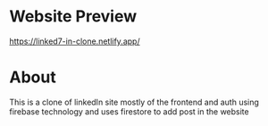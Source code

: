 
# Website Preview
https://linked7-in-clone.netlify.app/

# About
This is a clone of linkedIn site mostly of the frontend  and auth using firebase technology and uses firestore to add post in the website
